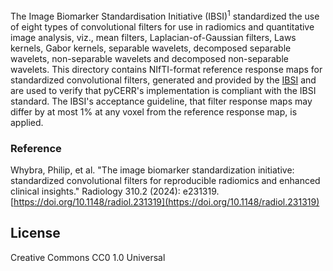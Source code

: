 The Image Biomarker Standardisation Initiative (IBSI)<sup>1</sup> standardized the use of eight types of convolutional filters for use in radiomics and quantitative image analysis, viz., mean filters, Laplacian-of-Gaussian filters, Laws kernels, Gabor kernels, separable wavelets, decomposed separable wavelets, non-separable wavelets and decomposed non-separable wavelets.
This directory contains NIfTI-format reference response maps for standardized convolutional filters, generated and provided by the [IBSI](https://github.com/theibsi/ibsi_2_reference_data/tree/main/reference_response_maps) and are used to verify that pyCERR's implementation is compliant with the IBSI standard.
The IBSI's acceptance guideline, that filter response maps may differ by at most 1% at any voxel from the reference response map, is applied.

### Reference
Whybra, Philip, et al. "The image biomarker standardization initiative: standardized convolutional filters for reproducible radiomics and enhanced clinical insights." Radiology 310.2 (2024): e231319.
[https://doi.org/10.1148/radiol.231319](https://doi.org/10.1148/radiol.231319)


## License
Creative Commons CC0 1.0 Universal

